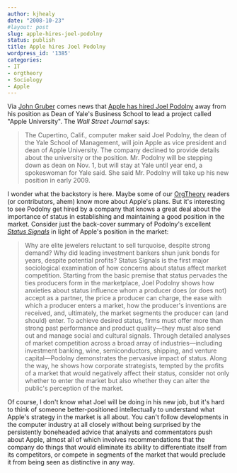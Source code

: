 ```yaml
---
author: kjhealy
date: "2008-10-23"
#layout: post
slug: apple-hires-joel-podolny
status: publish
title: Apple hires Joel Podolny
wordpress_id: '1385'
categories:
- IT
- orgtheory
- Sociology
- Apple
---
```


Via [John Gruber](http://online.wsj.com/article/SB122470518133359437.html) comes news that [Apple has hired Joel Podolny](http://online.wsj.com/article/SB122470518133359437.html) away from his position as Dean of Yale's Business School to lead a project called "Apple University". The *Wall Street Journal* says:

> The Cupertino, Calif., computer maker said Joel Podolny, the dean of the Yale School of Management, will join Apple as vice president and dean of Apple University. The company declined to provide details about the university or the position. Mr. Podolny will be stepping down as dean on Nov. 1, but will stay at Yale until year end, a spokeswoman for Yale said. She said Mr. Podolny will take up his new position in early 2009.

I wonder what the backstory is here. Maybe some of our [OrgTheory](http://orgtheory.wordpress.com) readers (or contributors, ahem) know more about Apple's plans. But it's interesting to see Podolny get hired by a company that knows a great deal about the importance of status in establishing and maintaining a good position in the market. Consider just the back-cover summary of Podolny's excellent *[Status Signals](http://press.princeton.edu/titles/8034.html)* in light of Apple's position in the market:

> Why are elite jewelers reluctant to sell turquoise, despite strong demand? Why did leading investment bankers shun junk bonds for years, despite potential profits? Status Signals is the first major sociological examination of how concerns about status affect market competition. Starting from the basic premise that status pervades the ties producers form in the marketplace, Joel Podolny shows how anxieties about status influence whom a producer does (or does not) accept as a partner, the price a producer can charge, the ease with which a producer enters a market, how the producer's inventions are received, and, ultimately, the market segments the producer can (and should) enter. To achieve desired status, firms must offer more than strong past performance and product quality—they must also send out and manage social and cultural signals. Through detailed analyses of market competition across a broad array of industries—including investment banking, wine, semiconductors, shipping, and venture capital—Podolny demonstrates the pervasive impact of status. Along the way, he shows how corporate strategists, tempted by the profits of a market that would negatively affect their status, consider not only whether to enter the market but also whether they can alter the public's perception of the market.

Of course, I don't know what Joel will be doing in his new job, but it's hard to think of someone better-positioned intellectually to understand what Apple's strategy in the market is all about. You can't follow developments in the computer industry at all closely without being surprised by the persistently boneheaded advice that analysts and commentators push about Apple, almost all of which involves recommendations that the company do things that would eliminate its ability to differentiate itself from its competitors, or compete in segments of the market that would preclude it from being seen as distinctive in any way.
